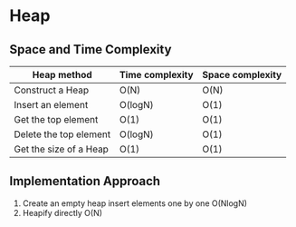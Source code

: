 # Heap

## Space and Time Complexity

| Heap method | Time complexity | Space complexity |
| ----------- | --------------- | ---------------- |
| Construct a Heap | O(N)       | O(N)             |
| Insert an element | O(logN)   | O(1)             |
| Get the top element | O(1)    | O(1)             |
| Delete the top element | O(logN) | O(1)          |
| Get the size of a Heap | O(1) | O(1)             |


## Implementation Approach
1. Create an empty heap insert elements one by one O(NlogN)
2. Heapify directly O(N)

